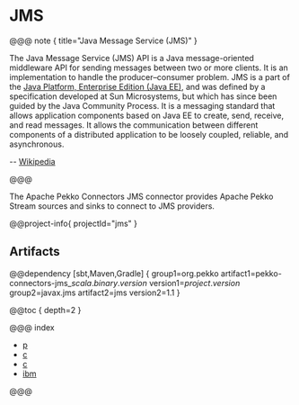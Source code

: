 # JMS

@@@ note { title="Java Message Service (JMS)" }

The Java Message Service (JMS) API is a Java message-oriented middleware API for sending messages between two or more clients. It is an implementation to handle the producer–consumer problem. JMS is a part of the [Java Platform, Enterprise Edition (Java EE)](https://docs.oracle.com/javaee/7/tutorial/jms-concepts001.htm#BNCDR), and was defined by a specification developed at Sun Microsystems, but which has since been guided by the Java Community Process. It is a messaging standard that allows application components based on Java EE to create, send, receive, and read messages. It allows the communication between different components of a distributed application to be loosely coupled, reliable, and asynchronous.

-- [Wikipedia](https://en.wikipedia.org/wiki/Java_Message_Service)

@@@

The Apache Pekko Connectors JMS connector provides Apache Pekko Stream sources and sinks to connect to JMS providers.

@@project-info{ projectId="jms" }

## Artifacts

@@dependency [sbt,Maven,Gradle] {
  group1=org.pekko
  artifact1=pekko-connectors-jms_$scala.binary.version$
  version1=$project.version$
  group2=javax.jms
  artifact2=jms
  version2=1.1
}

@@toc { depth=2 }

@@@ index

* [p](producer.md)
* [c](consumer.md)
* [c](browse.md)
* [ibm](ibm-mq.md)

@@@
